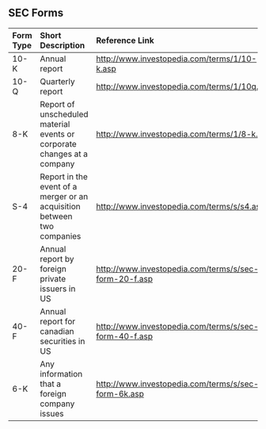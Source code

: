 ## SEC Forms ##

| Form Type | Short Description | Reference Link |
|:----------|:------------------|:---------------|
| 10-K      | Annual report     | http://www.investopedia.com/terms/1/10-k.asp |
| 10-Q      | Quarterly report  | http://www.investopedia.com/terms/1/10q.asp |
| 8-K       | Report of unscheduled material events or corporate changes at a company | http://www.investopedia.com/terms/1/8-k.asp|
| S-4       | Report in the event of a merger or an acquisition between two companies | http://www.investopedia.com/terms/s/s4.asp |
| 20-F      | Annual report by foreign private issuers in US | http://www.investopedia.com/terms/s/sec-form-20-f.asp |
| 40-F      | Annual report for canadian securities in US | http://www.investopedia.com/terms/s/sec-form-40-f.asp |
| 6-K       | Any information that a foreign company issues | http://www.investopedia.com/terms/s/sec-form-6k.asp |